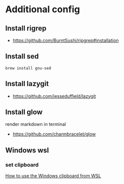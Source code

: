 # Additional config

## Install rigrep

- https://github.com/BurntSushi/ripgrep#installation


## Install sed

`brew install gnu-sed`

## Install lazygit

- https://github.com/jesseduffield/lazygit

## Install glow 

render markdown in terminal

- https://github.com/charmbracelet/glow

## Windows wsl

### set clipboard

[How to use the Windows clipboard from WSL](https://github.com/neovim/neovim/wiki/FAQ#how-to-use-the-windows-clipboard-from-wsl)

